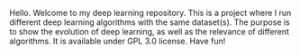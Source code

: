 Hello. 
Welcome to my deep learning repository.
This is a project where I run different deep learning algorithms with the same dataset(s). 
The purpose is to show the evolution of deep learning, as well as the relevance of different algorithms.
It is available under GPL 3.0 license.
Have fun!
